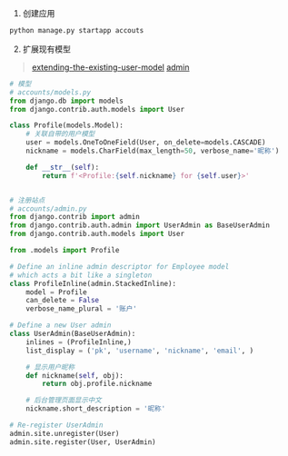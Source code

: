1. 创建应用
```python
python manage.py startapp accouts
```
2. 扩展现有模型
> [extending-the-existing-user-model](https://docs.djangoproject.com/en/2.2/topics/auth/customizing/#extending-the-existing-user-model)
> [admin](https://docs.djangoproject.com/en/2.2/ref/contrib/admin/)
```python
# 模型
# accounts/models.py
from django.db import models
from django.contrib.auth.models import User

class Profile(models.Model):
    # 关联自带的用户模型
    user = models.OneToOneField(User, on_delete=models.CASCADE)
    nickname = models.CharField(max_length=50, verbose_name='昵称')

    def __str__(self):
        return f'<Profile:{self.nickname} for {self.user}>'


# 注册站点
# accounts/admin.py
from django.contrib import admin
from django.contrib.auth.admin import UserAdmin as BaseUserAdmin
from django.contrib.auth.models import User

from .models import Profile

# Define an inline admin descriptor for Employee model
# which acts a bit like a singleton
class ProfileInline(admin.StackedInline):
    model = Profile
    can_delete = False
    verbose_name_plural = '账户'

# Define a new User admin
class UserAdmin(BaseUserAdmin):
    inlines = (ProfileInline,)
    list_display = ('pk', 'username', 'nickname', 'email', )

    # 显示用户昵称
    def nickname(self, obj):
        return obj.profile.nickname

    # 后台管理页面显示中文
    nickname.short_description = '昵称'

# Re-register UserAdmin
admin.site.unregister(User)
admin.site.register(User, UserAdmin)
```